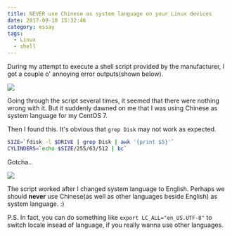 ```yaml
---
title: NEVER use Chinese as system language on your Linux devices
date: 2017-09-10 15:32:46
category: essay
tags:
  - Linux
  - shell
---
```


During my attempt to execute a shell script provided by the manufacturer, I got a couple o' annoying error outputs(shown below).

![](p1.png)

Going through the script several times, it seemed that there were nothing wrong with it. But it suddenly dawned on me that I was using Chinese as system language for my CentOS 7.

Then I found this. It's obvious that `grep Disk` may not work as expected.

```bash
SIZE=`fdisk -l $DRIVE | grep Disk | awk '{print $5}'`
CYLINDERS=`echo $SIZE/255/63/512 | bc`
```

Gotcha..

![](p2.png)

The script worked after I changed system language to English. Perhaps we should **never** use Chinese(as well as other languages beside English) as system language. :)

P.S. In fact, you can do something like `export LC_ALL="en_US.UTF-8"` to switch locale insead of language, if you really wanna use other languages.
